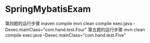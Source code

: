 # SpringMybatisExam
第四题的运行步骤
    maven compile
    mvn clean compile exec:java -Dexec.mainClass="com.hand.test.Four"
第五题的运行步骤
    mvn clean compile exec:java -Dexec.mainClass="com.hand.test.Five"
